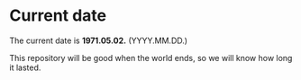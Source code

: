 # Current date

The current date is **1971.05.02.** (YYYY.MM.DD.)

This repository will be good when the world ends, so we will know how long it lasted.
